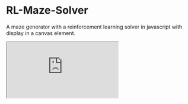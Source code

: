 # RL-Maze-Solver
A maze generator with a reinforcement learning solver in javascript with display in a canvas element.

<iframe src="https://toma63.github.io/RL-Maze-Solver/"></iframe>


